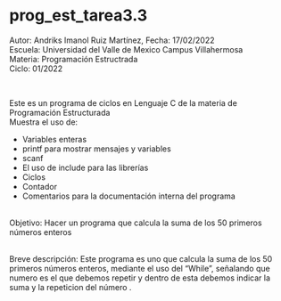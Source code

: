 # prog_est_tarea3.3
<p>Autor: Andriks Imanol Ruiz Martínez, Fecha: 17/02/2022 <br>
Escuela: Universidad del Valle de Mexico Campus Villahermosa <br>
Materia: Programación Estructrada <br>
Ciclo: 01/2022</p>
<br>
<p>Este es un programa de ciclos en Lenguaje C de la materia de Programación Estructurada<br>
Muestra el uso de:
  <ul>
    <li>Variables enteras</li>
    <li>printf para mostrar mensajes y variables</li>
    <li>scanf</li>
    <li>El uso de include para las librerías</li>
    <li>Ciclos</li>
    <li>Contador</li>
    <li>Comentarios para la documentación interna del programa</li>
    </ul>
    </p>
<br>
Objetivo: Hacer un programa que calcula la suma de los 50 primeros números enteros
<br>
<br>
<p>Breve descripción: 
Este programa es uno que calcula la suma de los 50 primeros números enteros, mediante el uso del “While”, señalando que numero es el que debemos repetir  y dentro de esta debemos indicar la suma y la repeticion del número .
</p>

